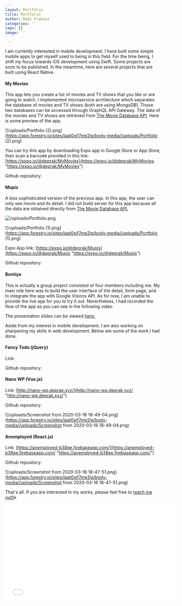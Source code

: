 ```yaml
---
layout: Portfolio
title: Portfolio
author: Dedi Prakasa
categories: ''
tags: []
image: ''

---
```

I am currently interested in mobile development. I have built some simple mobile apps to get myself used to being in this field. For the time being, I shift my focus towards iOS development using Swift. Some projects are soon to be published. In the meantime, here are several projects that are built using React Native.

#### **My Movies**

This app lets you create a list of movies and TV shows that you like or are going to watch. I implemented microservice architecture which separates the database of movies and TV shows (both are using MongoDB). Those two databases can be accessed through GraphQL API Gateway. The data of the movies and TV shows are retrieved from [The Movie Database API](https://developers.themoviedb.org/3). Here is some preview of the app.

![/uploads/Portfolio (2).png](https://app.forestry.io/sites/laat0xif7me2lg/body-media//uploads/Portfolio (2).png)

You can try this app by downloading Expo app in Google Store or App Store, then scan a barcode provided in this  link: [https://expo.io/@deprak/MyMovies](https://expo.io/@deprak/MyMovies "https://expo.io/@deprak/MyMovies")

Github repository:

#### **Mupis**

A less sophisticated version of the previous app. In this app, the user can only see movie and its detail. I did not build server for this app because all the data are obtained directly from [The Movie Database API.](https://developers.themoviedb.org/3)

![/uploads/Portfolio.png](https://app.forestry.io/sites/laat0xif7me2lg/body-media//uploads/Portfolio.png)

![/uploads/Portfolio (1).png](https://app.forestry.io/sites/laat0xif7me2lg/body-media//uploads/Portfolio (1).png)

Expo App link: [https://expo.io/@deprak/Mupis](https://expo.io/@deprak/Mupis "https://expo.io/@deprak/Mupis")

Github repository:

#### **Bontiya**

This is actually a group project consisted of four members including me. My main role here was to build the user interface of the detail, form page, and to integrate the app with Google Visions API. As for now, I am unable to provide the live app for you to try it out. Nevertheless, I had recorded the flow of the app as you can see in the following video.

The presentation slides can be viewed [here.](https://docs.google.com/presentation/d/1UJcpD3H53MPVptVLzDa2QRPp99VlQADdcSF2l37oUrY/edit?usp=sharing)

Aside from my interest in mobile development, I am also working on sharpening my skills in web development. Below are some of the work I had done.

#### **Fancy Todo (jQuery)**

Link:

Github repository:

#### **Nano WP (Vue.js)**

Link: [http://nano-wp.deprak.xyz/](http://nano-wp.deprak.xyz/ "http://nano-wp.deprak.xyz/")

Github repository:

![/uploads/Screenshot from 2020-03-16 18-49-04.png](https://app.forestry.io/sites/laat0xif7me2lg/body-media//uploads/Screenshot from 2020-03-16 18-49-04.png)

#### **Anemployed (React.js)**

Link: [https://anemployed-b38ee.firebaseapp.com/](https://anemployed-b38ee.firebaseapp.com/ "https://anemployed-b38ee.firebaseapp.com/")

Github repository:

![/uploads/Screenshot from 2020-03-16 18-47-51.png](https://app.forestry.io/sites/laat0xif7me2lg/body-media//uploads/Screenshot from 2020-03-16 18-47-51.png)

That's all. If you are interested in my works, please feel free to [reach me out!](https://deprak.github.io/menu/contact.html)jk

<iframe width="560" height="315" src="[https://www.youtube.com/embed/VZihQQkOB78](https://www.youtube.com/embed/VZihQQkOB78 "https://www.youtube.com/embed/VZihQQkOB78")" frameborder="0" allow="accelerometer; autoplay; encrypted-media; gyroscope; picture-in-picture" allowfullscreen></iframe>